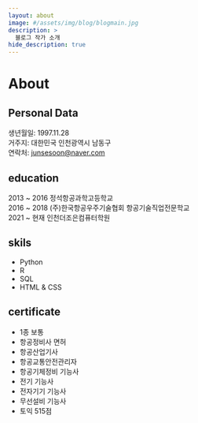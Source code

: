```yaml
---
layout: about
image: #/assets/img/blog/blogmain.jpg
description: >
  블로그 작가 소개
hide_description: true
---
```


# About

<!--author-->
## Personal Data
생년월일: 1997.11.28  
거주지: 대한민국 인천광역시 남동구  
연락처: junsesoon@naver.com  

## education
2013 ~ 2016 정석항공과학고등학교  
2016 ~ 2018 (주)한국항공우주기술협회 항공기술직업전문학교  
2021 ~ 현재 인천더조은컴퓨터학원  

## skils
- Python
- R
- SQL
- HTML & CSS

## certificate
- 1종 보통
- 항공정비사 면허
- 항공산업기사
- 항공교통안전관리자
- 항공기체정비 기능사
- 전기 기능사
- 전자기기 기능사
- 무선설비 기능사
- 토익 515점
